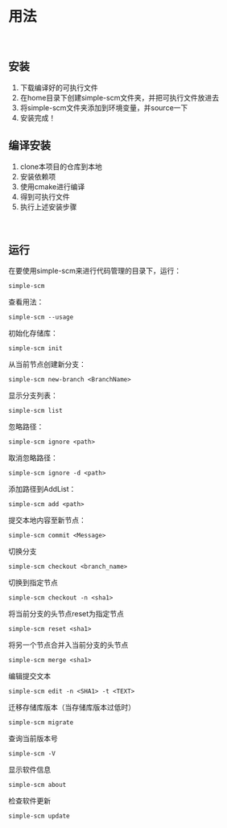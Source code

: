 # 用法

&nbsp;

## 安装

1. 下载编译好的可执行文件
2. 在home目录下创建simple-scm文件夹，并把可执行文件放进去
3. 将simple-scm文件夹添加到环境变量，并source一下
4. 安装完成！



## 编译安装

1. clone本项目的仓库到本地
2. 安装依赖项
3. 使用cmake进行编译
4. 得到可执行文件
5. 执行上述安装步骤

&nbsp;

## 运行

在要使用simple-scm来进行代码管理的目录下，运行：

```
simple-scm
```

查看用法：

```
simple-scm --usage
```

初始化存储库：

```
simple-scm init
```

从当前节点创建新分支：

```
simple-scm new-branch <BranchName>
```

显示分支列表：

```
simple-scm list
```

忽略路径：

```
simple-scm ignore <path>
```

取消忽略路径：

```
simple-scm ignore -d <path>
```

添加路径到AddList：

```
simple-scm add <path>
```


提交本地内容至新节点：

```
simple-scm commit <Message>
```

切换分支

```
simple-scm checkout <branch_name>
```

切换到指定节点

```
simple-scm checkout -n <sha1>
```

将当前分支的头节点reset为指定节点

```
simple-scm reset <sha1>
```

将另一个节点合并入当前分支的头节点

```
simple-scm merge <sha1>
```

编辑提交文本

```
simple-scm edit -n <SHA1> -t <TEXT>  
```

迁移存储库版本（当存储库版本过低时）

```
simple-scm migrate
```

查询当前版本号

```
simple-scm -V   
```

显示软件信息

```
simple-scm about
```

检查软件更新

```
simple-scm update
```

